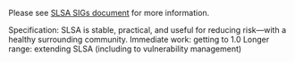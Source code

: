 Please see [SLSA SIGs document](https://docs.google.com/document/d/1L1gEJMBIvE0IbpFi23FOUByDYlItSYPPJmKdhvJQYsg/edit#heading=h.1hce59kd4nn0) for more information.

Specification: SLSA is stable, practical, and useful for reducing risk—with a healthy surrounding community.
Immediate work: getting to 1.0
Longer range: extending SLSA (including to vulnerability management)
